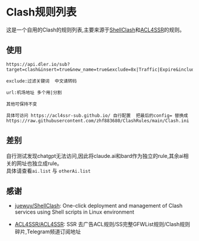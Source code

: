 # Clash规则列表

这是一个自用的Clash的规则列表,主要来源于[ShellClash](https://github.com/juewuy/ShellClash)和[ACL4SSR](https://github.com/ACL4SSR/ACL4SSR)的规则。

## 使用
```
https://api.dler.io/sub?target=clash&insert=true&new_name=true&exclude=8x|Traffic|Expire&include=&url=xxxxxxxx&config=https://raw.githubusercontent.com/zhf883680/ClashRules/main/Clash.ini
```

`exclude:过滤关键词  中文请转码`

`url:机场地址 多个用|分割`

`其他可保持不变`

`具体可访问 https://acl4ssr-sub.github.io/ 自行配置  把最后的config= 替换成https://raw.githubusercontent.com/zhf883680/ClashRules/main/Clash.ini`

## 差别

自行测试发现chatgpt无法访问,因此将claude.ai和bard作为独立的rule,其余ai相关的网址也独立成rule。  
具体请查看`ai.list` 与 `otherAi.list`

## 感谢

- [juewuy/ShellClash](https://github.com/juewuy/ShellClash): One-click deployment and management of Clash services using Shell scripts in Linux environment

- [ACL4SSR/ACL4SSR](https://github.com/ACL4SSR/ACL4SSR): SSR 去广告ACL规则/SS完整GFWList规则/Clash规则碎片,Telegram频道订阅地址
